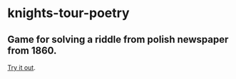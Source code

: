 # knights-tour-poetry
## Game for solving a riddle from polish newspaper from 1860. 

[Try it out](https://matvs.github.io/knights-tour-poetry/).
